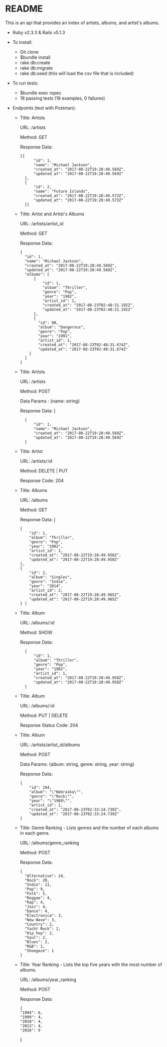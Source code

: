 # README

This is an api that provides an index of artists, albums, and artist's albums.


* Ruby v2.3.3 & Rails v5.1.3

* To install:
  * Git clone
  * $bundle install
  * rake db:create
  * rake db:migrate
  * rake db:seed (this will load the csv file that is included)

* To run tests:
  * $bundle exec rspec
  * 18 passing tests (18 examples, 0 failures)

* Endpoints (test with Postman):

  * Title: Artists

    URL: /artists

    Method: GET

    Response Data: 
    
        [{
              "id": 1,
              "name": "Michael Jackson",
              "created_at": "2017-08-22T19:28:49.569Z",
              "updated_at": "2017-08-22T19:28:49.569Z"
          },
          {
              "id": 2,
              "name": "Future Islands",
              "created_at": "2017-08-22T19:28:49.573Z",
              "updated_at": "2017-08-22T19:28:49.573Z"
          }] 

  
  * Title: Artist and Artist's Albums

    URL: /artists/artist_id

    Method: GET

    Response Data: 
    
        {
          "id": 1,
          "name": "Michael Jackson",
          "created_at": "2017-08-22T19:28:49.569Z",
          "updated_at": "2017-08-22T19:28:49.569Z",
          "albums": [
              {
                  "id": 1,
                  "album": "Thriller",
                  "genre": "Pop",
                  "year": "1982",
                  "artist_id": 1,
                  "created_at": "2017-08-23T02:48:31.192Z",
                  "updated_at": "2017-08-23T02:48:31.192Z"
              },
              {
                "id": 90,
                "album": "Dangerous",
                "genre": "Pop",
                "year": "1991",
                "artist_id": 1,
                "created_at": "2017-08-23T02:48:31.674Z",
                "updated_at": "2017-08-23T02:48:31.674Z"
            }
          ]
        }
  
  
  * Title: Artists

    URL: /artists

    Method: POST

    Data Params : {name: string}

    Response Data: [

          {
              "id": 1,
              "name": "Michael Jackson",
              "created_at": "2017-08-22T19:28:49.569Z",
              "updated_at": "2017-08-22T19:28:49.569Z"
          }

  * Title: Artist

      URL: /artists/:id

      Method: DELETE | PUT

      Response Code: 204
    
  * Title: Albums

    URL: /albums

    Method: GET

    Response Data: [
    
        {
            "id": 1,
            "album": "Thriller",
            "genre": "Pop",
            "year": "1982",
            "artist_id": 1,
            "created_at": "2017-08-22T19:28:49.958Z",
            "updated_at": "2017-08-22T19:28:49.958Z"
        },
        {
            "id": 2,
            "album": "Singles",
            "genre": "Indie",
            "year": "2014",
            "artist_id": 2,
            "created_at": "2017-08-22T19:28:49.965Z",
            "updated_at": "2017-08-22T19:28:49.965Z"
        } ]

  * Title: Album

      URL: /albums/:id

      Method: SHOW

      Response Data:
      
          {
              "id": 1,
              "album": "Thriller",
              "genre": "Pop",
              "year": "1982",
              "artist_id": 1,
              "created_at": "2017-08-22T19:28:49.958Z",
              "updated_at": "2017-08-22T19:28:49.958Z"
          }

  * Title: Album

      URL: /albums/:id

      Method: PUT | DELETE

      Response Status Code: 204

  * Title: Album

      URL: /artists/artist_id/albums

      Method: POST

      Data Params: {album: string, genre: string, year: string}

      Response Data:

        {
            "id": 104,
            "album": "\"Nebraska\"",
            "genre": "\"Rock\"",
            "year": "\"1989\"",
            "artist_id": 1,
            "created_at": "2017-08-23T02:33:24.739Z",
            "updated_at": "2017-08-23T02:33:24.739Z"
        }
        

  

  * Title: Genre Ranking - Lists genres and the number of each albums in each genre.

    URL: /albums/genre_ranking

    Method: POST

    Response Data: 
    
        {
          "Alternative": 24,
          "Rock": 20,
          "Indie": 11,
          "Pop": 9,
          "Folk": 5,
          "Reggae": 4,
          "Rap": 4,
          "Jazz": 4,
          "Dance": 4,
          "Electronica": 3,
          "New Wave": 3,
          "Country": 2,
          "Yacht Rock": 2,
          "Hip hop": 2,
          "Soul": 2,
          "Blues": 2,
          "R&B": 1,
          "Shoegaze": 1
        }

  * Title: Year Ranking - Lists the top five years with the most number of albums.

    URL: /albums/year_ranking

    Method: POST

    Response Data: 
    
        {
        "1994": 6,
        "1999": 4,
        "2010": 4,
        "2013": 4,
        "2016": 9
    }


  




